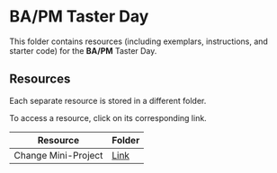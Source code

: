 # BA/PM Taster Day

This folder contains resources (including exemplars, instructions, and starter code) for the **BA/PM** Taster Day.

## Resources

Each separate resource is stored in a different folder.

To access a resource, click on its corresponding link. 

| Resource | Folder |
| --- | --- |
| Change Mini-Project | [Link](./change-mini-project) |
